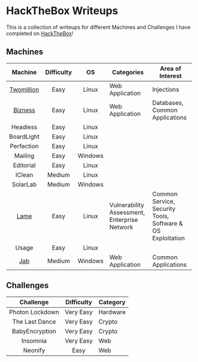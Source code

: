 # HackTheBox Writeups

This is a collection of writeups for different Machines and Challenges I have completed on [HackTheBox](https://www.hackthebox.com/)!

## Machines

| Machine | Difficulty | OS | Categories | Area of Interest
|:-------:|:----------:|:--:|------------|-----------------
| [Twomillion](Machines/Easy/TwoMillion.md) | Easy | Linux | Web Application | Injections
| [Bizness](Machines/Easy/Bizness.md) | Easy | Linux | Web Application | Databases, Common Applications
| Headless | Easy | Linux | | 
| BoardLight | Easy | Linux | | 
| Perfection | Easy | Linux |  | 
| Mailing | Easy | Windows | |
| Editorial | Easy | Linux | |
| IClean | Medium | Linux | |
| SolarLab | Medium | Windows | |
| [Lame](Machines/Easy/Lame.md) | Easy | Linux | Vulnerability Assessment, Enterprise Network | Common Service, Security Tools, Software & OS Exploitation
| Usage | Easy | Linux | |
| [Jab](Machines/Medium/Jab.md) | Medium | Windows | Web Application | Common Applications

## Challenges

| Challenge | Difficulty | Category
|:---------:|:----------:|------------
| Photon Lockdown | Very Easy | Hardware
| The Last Dance | Very Easy | Crypto
| BabyEncryption | Very Easy | Crypto
| Insomnia | Very Easy | Web
| Neonify | Easy | Web
